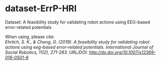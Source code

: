 # dataset-ErrP-HRI

Dataset: A feasibility study for validating robot actions using EEG-based error-related potentials

When using, please cite:  
_Ehrlich, S. K., & Cheng, G. (2019). A feasibility study for validating robot actions using eeg-based error-related potentials. International Journal of Social Robotics, 11(2), 271-283.
URL/DOI: http://dx.doi.org/10.1007/s12369-018-0501-8_
